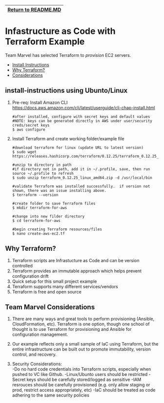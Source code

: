 | [Return to README.MD](../README.md)
| ---------------------------------------------------- |

# Infastructure as Code with Terraform Example

Team Marvel has selected Terraform to *provision* EC2 servers.

- [Install Instructions](#install-instructions)
- [Why Terraform?](#why-terraform?)
- [Considerations](#team-marvel-considerations)

## install-instructions using Ubunto/Linux

   1. Pre-req: Install Amazon CLI https://docs.aws.amazon.com/cli/latest/userguide/cli-chap-install.html 
      ```
      #after installed, configure with secret keys and default values
      #NOTE: keys can be generated directly in AWS under user/security creds/secret keys
      $ aws configure
      ```
   2. Install Terraform and create working folder/example file
      ```
      #download terraform for linux (update URL to latest version)
      $ sudo wget https://releases.hashicorp.com/terraform/0.12.25/terraform_0.12.25_linux_amd64.zip
      
      #unzip to directory in path
      #if directory not in path, add it in ~/.profile, save, then run source ~/.profile to refresh
      $ sudo unzip terraform_0.12.25_linux_amd64.zip -d /usr/local/bin

      #validate Terraform was installed successfully.  if version not shown, there was an issue installing above.
      $ terraform --version
      
      #create folder to save Terraform files
      $ mkdir terraform-for-aws 
     
      #change into new filder directory
      $ cd terraform-for-aws
      
      #begin creating Terraform resources/files
      $ nano create-aws-ec2.tf
      ```
      
## Why Terraform?

   1. Terraform scripts are Infrastucture as Code and can be version controlled
   2. Terraform provides an immutable approach which helps prevent configuration drift
   3. Quick setup for this small project example
   4. Terraform supports many different services/vendors
   5. Terraform is free and open source
   
## Team Marvel Considerations

1. There are many ways and great tools to perform provisioning (Ansible, CloudFormation, etc). 
   Terraform is one option, though one school of thought is to use Terraform for provisioning 
   and Ansible for configuration management.
   
2. Our example reflects only a small sample of IaC using Terraform, but the entire infrastructure
   can be built out to promote immutability, version control, and recovery.
   
2. Security Considerations:  
   -Do no hard code credentials into Terraform scripts, especially when pushed to VC like Github.
   -Linux/Ubunto users should be restricted
   -Secret keys should be carefully stored/logged as sensitive 
   -IAM resrouces should be carefully provisioned (e.g. only allow staging or prod, restrict access appropriately, etc)
   -IaC should be treated as code adhering to the same security policies 

